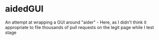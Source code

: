 # aidedGUI
An attempt at wrapping a GUI around "aider" - Here, as I didn't think it appropriate to file thousands of pull requests on the legit page while I test stage
